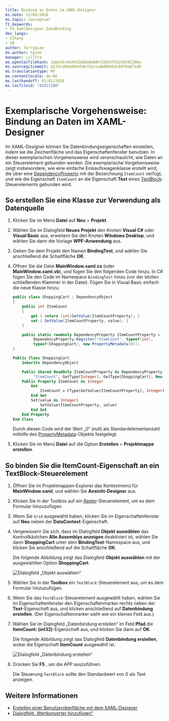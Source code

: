 ```yaml
---
title: Bindung an Daten im XAML-Designer
ms.date: 11/04/2016
ms.topic: conceptual
f1_keywords:
- VS.XamlDesigner.DataBinding
dev_langs:
- CSharp
- VB
author: TerryGLee
ms.author: tglee
manager: jillfra
ms.openlocfilehash: 1abe14c443432d0da0ab0c53b33f9321034228be
ms.sourcegitcommit: d233ca00ad45e50cf62cca0d0b95dc69f0a87ad6
ms.translationtype: MT
ms.contentlocale: de-DE
ms.lasthandoff: 01/01/2020
ms.locfileid: "82921100"
---
```

# <a name="walkthrough-bind-to-data-in-xaml-designer"></a>Exemplarische Vorgehensweise: Bindung an Daten im XAML-Designer

Im XAML-Designer können Sie Datenbindungseigenschaften einstellen, indem sie die Zeichenfläche und das Eigenschaftenfenster benutzen. In dieser exemplarischen Vorgehensweise wird veranschaulicht, wie Daten an ein Steuerelement gebunden werden. Die exemplarische Vorgehensweise zeigt insbesondere, wie eine einfache Einkaufswagenklasse erstellt wird, die über eine [DependencyProperty](xref:Windows.UI.Xaml.DependencyProperty) mit der Bezeichnung `ItemCount` verfügt, und wie die Eigenschaft `ItemCount` an die Eigenschaft **Text** eines [TextBlock](xref:Windows.UI.Xaml.Controls.TextBlock)-Steuerelements gebunden wird.

## <a name="to-create-a-class-to-use-as-a-data-source"></a>So erstellen Sie eine Klasse zur Verwendung als Datenquelle

1. Klicken Sie im Menü **Datei** auf **Neu** > **Projekt**.

1. Wählen Sie im Dialogfeld **Neues Projekt** den Knoten **Visual C#** oder **Visual Basic** aus, erweitern Sie den Knoten **Windows Desktop**, und wählen Sie dann die Vorlage **WPF-Anwendung** aus.

1. Geben Sie dem Projekt den Namen **BindingTest**, und wählen Sie anschließend die Schaltfläche **OK**.

1. Öffnen Sie die Datei **MainWindow.xaml.cs** (oder **MainWindow.xaml.vb**), und fügen Sie den folgenden Code hinzu. In C# fügen Sie den Code im Namespace `BindingTest` hinzu (vor der letzten schließenden Klammer in der Datei). Fügen Sie in Visual Basic einfach die neue Klasse hinzu.

   ```csharp
   public class ShoppingCart : DependencyObject
   {
       public int ItemCount
       {
           get { return (int)GetValue(ItemCountProperty); }
           set { SetValue(ItemCountProperty, value); }
       }

       public static readonly DependencyProperty ItemCountProperty =
            DependencyProperty.Register("ItemCount", typeof(int),
            typeof(ShoppingCart), new PropertyMetadata(0));
   }
   ```

   ```vb
   Public Class ShoppingCart
       Inherits DependencyObject

       Public Shared ReadOnly ItemCountProperty As DependencyProperty = DependencyProperty.Register(
            "ItemCount", GetType(Integer), GetType(ShoppingCart), New PropertyMetadata(0))
       Public Property ItemCount As Integer
           Get
               ItemCount = CType(GetValue(ItemCountProperty), Integer)
           End Get
           Set(value As Integer)
               SetValue(ItemCountProperty, value)
           End Set
       End Property
   End Class
   ```

   Durch diesen Code wird der Wert „0“ (null) als Standardelementanzahl mithilfe des [PropertyMetadata](xref:Windows.UI.Xaml.PropertyMetadata)-Objekts festgelegt.

1. Klicken Sie im Menü **Datei** auf die Option **Erstellen** > **Projektmappe erstellen**.

## <a name="to-bind-the-itemcount-property-to-a-textblock-control"></a>So binden Sie die ItemCount-Eigenschaft an ein TextBlock-Steuerelement

1. Öffnen Sie im Projektmappen-Explorer das Kontextmenü für **MainWindow.xaml**, und wählen Sie **Ansicht-Designer** aus.

1. Klicken Sie in der Toolbox auf ein [Raster](xref:Windows.UI.Xaml.Controls.Grid)-Steuerelement, um es dem Formular hinzuzufügen.

1. Wenn Sie `Grid` ausgewählt haben, klicken Sie im Eigenschaftenfenster auf **Neu** neben der **DataContext**-Eigenschaft.

1. Vergewissern Sie sich, dass im Dialogfeld **Objekt auswählen** das Kontrollkästchen **Alle Assemblys anzeigen** deaktiviert ist, wählen Sie dann **ShoppingCart** unter dem **BindingTest**-Namespace aus, und klicken Sie anschließend auf die Schaltfläche **OK**.

     Die folgende Abbildung zeigt das Dialogfeld **Objekt auswählen** mit der ausgewählten Option **ShoppingCart**.

     ![Dialogfeld „Objekt auswählen“](../designers/media/blendselectobject.png)

1. Wählen Sie in der **Toolbox** ein `TextBlock`-Steuerelement aus, um es dem Formular hinzuzufügen.

1. Wenn Sie das `TextBlock`-Steuerelement ausgewählt haben, wählen Sie im Eigenschaftenfenster den Eigenschaftenmarker rechts neben der **Text**-Eigenschaft aus, und klicken anschließend auf **Datenbindung erstellen**. (Der Eigenschaftenmarker sieht wie ein kleines Feld aus.)

1. Wählen Sie im Dialogfeld „Datenbindung erstellen“ im Feld **Pfad** die **ItemCount: (int32)**-Eigenschaft aus, und klicken Sie dann auf **OK**.

     Die folgende Abbildung zeigt das Dialogfeld **Datenbindung erstellen**, wobei die Eigenschaft **ItemCount** ausgewählt ist.

     ![Dialogfeld „Datenbindung erstellen“](../designers/media/xaml_create_data_binding.png)

1. Drücken Sie **F5** , um die APP auszuführen.

     Die Steuerung `TextBlock` sollte den Standardwert von 0 als Text anzeigen.

## <a name="see-also"></a>Weitere Informationen

- [Erstellen einer Benutzeroberfläche mit dem XAML-Designer](../xaml-tools/creating-a-ui-by-using-xaml-designer-in-visual-studio.md)
- [Dialogfeld „Wertkonverter hinzufügen“](https://msdn.microsoft.com/library/c5f3d110-a541-4b55-8bca-928f77778af8)
